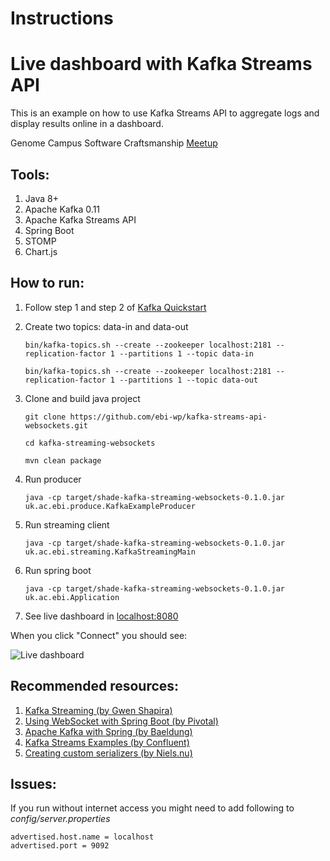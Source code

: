 # Instructions



# Live dashboard with Kafka Streams API

This is an example on how to use Kafka Streams API to aggregate logs and display results online in a dashboard. 

Genome Campus Software Craftsmanship [Meetup](https://www.meetup.com/pl-PL/Genome-Campus-Software-Craftsmanship-Community/events/243518985/)

Tools:
-------------------

1. Java 8+
2. Apache Kafka 0.11
3. Apache Kafka Streams API
4. Spring Boot
5. STOMP 
6. Chart.js

How to run:
--------

1. Follow step 1 and step 2 of [Kafka Quickstart](https://kafka.apache.org/quickstart) 

2. Create two topics: data-in and data-out

   ```bin/kafka-topics.sh --create --zookeeper localhost:2181 --replication-factor 1 --partitions 1 --topic data-in```
  
   ```bin/kafka-topics.sh --create --zookeeper localhost:2181 --replication-factor 1 --partitions 1 --topic data-out```

3. Clone and build java project
    
   ```git clone https://github.com/ebi-wp/kafka-streams-api-websockets.git```
   
   ```cd kafka-streaming-websockets```
   
   ```mvn clean package```

4. Run producer

   ```java -cp target/shade-kafka-streaming-websockets-0.1.0.jar uk.ac.ebi.produce.KafkaExampleProducer```
   
5. Run streaming client

   ```java -cp target/shade-kafka-streaming-websockets-0.1.0.jar uk.ac.ebi.streaming.KafkaStreamingMain```
   
6. Run spring boot

   ```java -cp target/shade-kafka-streaming-websockets-0.1.0.jar uk.ac.ebi.Application```

7. See live dashboard in [localhost:8080](http://localhost:8080)

When you click "Connect" you should see:

![Live dashboard](docs/img/dashboard.png)


Recommended resources:
----------------------

1. [Kafka Streaming (by Gwen Shapira)](https://github.com/gwenshap/kafka-streams-stockstats)
2. [Using WebSocket with Spring Boot (by Pivotal)](https://spring.io/guides/gs/messaging-stomp-websocket/)
3. [Apache Kafka with Spring (by Baeldung)](http://www.baeldung.com/spring-kafka)
4. [Kafka Streams Examples (by Confluent)](https://github.com/confluentinc/examples/tree/3.3.0-post/kafka-streams)
5. [Creating custom serializers (by Niels.nu)](http://niels.nu/blog/2016/kafka-custom-serializers.html)

Issues:
-------
If you run without internet access you might need to add following to *config/server.properties*
```
advertised.host.name = localhost
advertised.port = 9092
```
